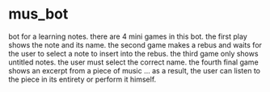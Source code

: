 # mus_bot
bot for a learning notes.
there are 4 mini games in this bot.
the first play shows the note and its name.
the second game makes a rebus and waits for the user to select a note to insert into the rebus.
the third game only shows untitled notes. the user must select the correct name.
the fourth final game shows an excerpt from a piece of music ... as a result, the user can listen to the piece in its entirety or perform it himself.
